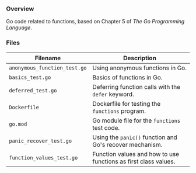 ### Overview

Go code related to functions, based on Chapter 5 of *The Go Programming Language*.

### Files

| Filename                     | Description                                                     |
|------------------------------|-----------------------------------------------------------------|
| `anonymous_function_test.go` | Using anonymous functions in Go.                                |
| `basics_test.go`             | Basics of functions in Go.                                      |
| `deferred_test.go`           | Deferring function calls with the `defer` keyword.              |
| `Dockerfile`                 | Dockerfile for testing the `functions` program.                 |
| `go.mod`                     | Go module file for the `functions` test code.                   |
| `panic_recover_test.go`      | Using the `panic()` function and Go's recover mechanism.        |
| `function_values_test.go`    | Function values and how to use functions as first class values. |